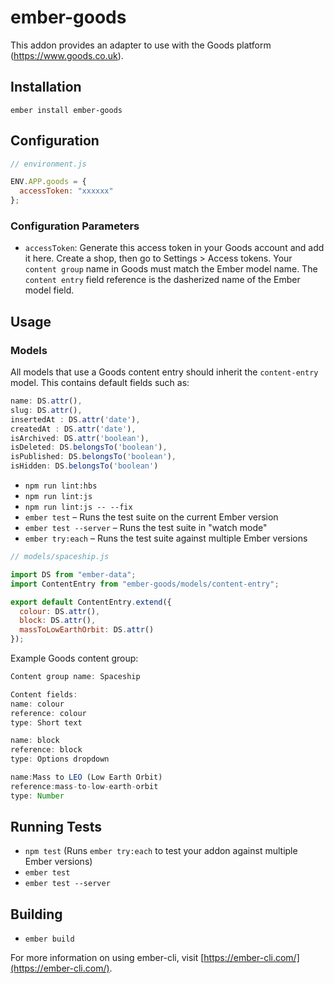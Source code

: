 # ember-goods

This addon provides an adapter to use with the Goods platform (https://www.goods.co.uk).

## Installation

```
ember install ember-goods
```

## Configuration

```js
// environment.js

ENV.APP.goods = {
  accessToken: "xxxxxx"
};
```

### Configuration Parameters

- `accessToken`: Generate this access token in your Goods account and add it here.
  Create a shop, then go to Settings > Access tokens.
  Your `content group` name in Goods must match the Ember model name.
  The `content entry` field reference is the dasherized name of the Ember model field.

## Usage

### Models

All models that use a Goods content entry should inherit the `content-entry` model. This contains default fields such as:

```js
name: DS.attr(),
slug: DS.attr(),
insertedAt : DS.attr('date'),
createdAt : DS.attr('date'),
isArchived: DS.attr('boolean'),
isDeleted: DS.belongsTo('boolean'),
isPublished: DS.belongsTo('boolean'),
isHidden: DS.belongsTo('boolean')
```

- `npm run lint:hbs`
- `npm run lint:js`
- `npm run lint:js -- --fix`
- `ember test` – Runs the test suite on the current Ember version
- `ember test --server` – Runs the test suite in "watch mode"
- `ember try:each` – Runs the test suite against multiple Ember versions

```js
// models/spaceship.js

import DS from "ember-data";
import ContentEntry from "ember-goods/models/content-entry";

export default ContentEntry.extend({
  colour: DS.attr(),
  block: DS.attr(),
  massToLowEarthOrbit: DS.attr()
});
```

Example Goods content group:

```js
Content group name: Spaceship

Content fields:
name: colour
reference: colour
type: Short text

name: block
reference: block
type: Options dropdown

name:Mass to LEO (Low Earth Orbit)
reference:mass-to-low-earth-orbit
type: Number
```

## Running Tests

- `npm test` (Runs `ember try:each` to test your addon against multiple Ember versions)
- `ember test`
- `ember test --server`

## Building

- `ember build`

For more information on using ember-cli, visit [https://ember-cli.com/](https://ember-cli.com/).
